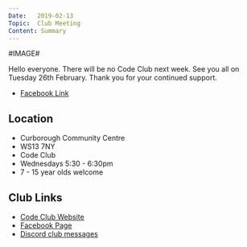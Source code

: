 ```yaml
---
Date:   2019-02-13
Topic:  Club Meeting
Content: Summary
---
```

#IMAGE#

Hello everyone.
There will be no Code Club next week. See you all on Tuesday 26th February. Thank you for your continued support.

* [Facebook Link](https://www.facebook.com/1481985248595237/posts/1912829772177447/)

## Location

* Curborough Community Centre
* WS13 7NY
* Code Club
* Wednesdays 5:30 - 6:30pm
* 7 - 15 year olds welcome

## Club Links

* [Code Club Website](https://lichfield-code-club.github.io/)
* [Facebook Page](https://www.facebook.com/LichfieldCoders)
* [Discord club messages](https://discord.gg/szz6xGK)
